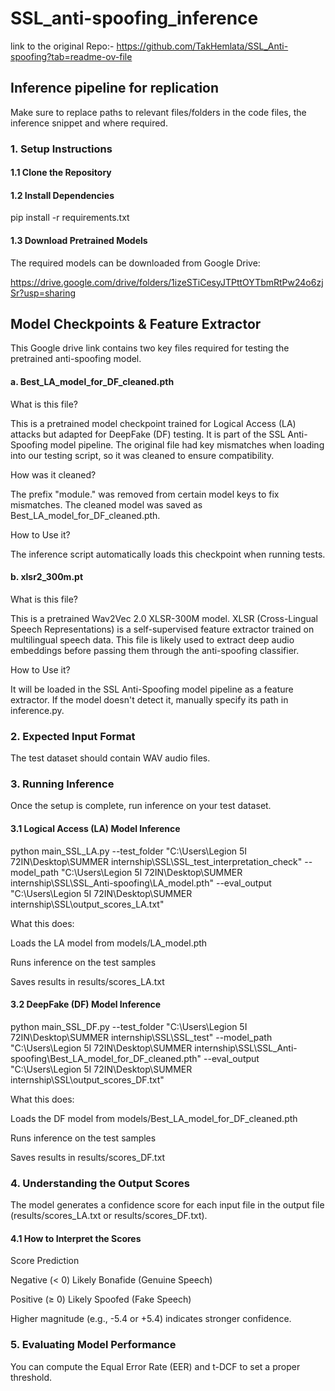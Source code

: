 # SSL_anti-spoofing_inference

link to the original Repo:- https://github.com/TakHemlata/SSL_Anti-spoofing?tab=readme-ov-file

## Inference pipeline for replication

Make sure to replace paths to relevant files/folders in the code files, the inference snippet and where required.

### 1. Setup Instructions
#### 1.1 Clone the Repository

####  1.2 Install Dependencies

pip install -r requirements.txt

#### 1.3 Download Pretrained Models
The required models can be downloaded from Google Drive:

https://drive.google.com/drive/folders/1izeSTiCesyJTPttOYTbmRtPw24o6zjSr?usp=sharing

## Model Checkpoints & Feature Extractor

This Google drive link contains two key files required for testing the pretrained anti-spoofing model. 

#### a. Best_LA_model_for_DF_cleaned.pth

What is this file?

This is a pretrained model checkpoint trained for Logical Access (LA) attacks but adapted for DeepFake (DF) testing.
It is part of the SSL Anti-Spoofing model pipeline.
The original file had key mismatches when loading into our testing script, so it was cleaned to ensure compatibility.

How was it cleaned?

The prefix "module." was removed from certain model keys to fix mismatches.
The cleaned model was saved as Best_LA_model_for_DF_cleaned.pth.

How to Use it?

The inference script automatically loads this checkpoint when running tests.

#### b. xlsr2_300m.pt

What is this file?

This is a pretrained Wav2Vec 2.0 XLSR-300M model.
XLSR (Cross-Lingual Speech Representations) is a self-supervised feature extractor trained on multilingual speech data.
This file is likely used to extract deep audio embeddings before passing them through the anti-spoofing classifier.

How to Use it?

It will be loaded in the SSL Anti-Spoofing model pipeline as a feature extractor.
If the model doesn't detect it, manually specify its path in inference.py.

### 2. Expected Input Format

The test dataset should contain WAV audio files.

### 3. Running Inference
Once the setup is complete, run inference on your test dataset.

#### 3.1 Logical Access (LA) Model Inference

python main_SSL_LA.py --test_folder "C:\Users\Legion 5I 72IN\Desktop\SUMMER internship\SSL\SSL_test_interpretation_check" --model_path "C:\Users\Legion 5I 72IN\Desktop\SUMMER internship\SSL\SSL_Anti-spoofing\LA_model.pth" --eval_output "C:\Users\Legion 5I 72IN\Desktop\SUMMER internship\SSL\output_scores_LA.txt"

What this does:

Loads the LA model from models/LA_model.pth

Runs inference on the test samples

Saves results in results/scores_LA.txt

#### 3.2 DeepFake (DF) Model Inference

python main_SSL_DF.py --test_folder "C:\Users\Legion 5I 72IN\Desktop\SUMMER internship\SSL\SSL_test" --model_path "C:\Users\Legion 5I 72IN\Desktop\SUMMER internship\SSL\SSL_Anti-spoofing\Best_LA_model_for_DF_cleaned.pth" --eval_output "C:\Users\Legion 5I 72IN\Desktop\SUMMER internship\SSL\output_scores_DF.txt"

What this does:

Loads the DF model from models/Best_LA_model_for_DF_cleaned.pth

Runs inference on the test samples

Saves results in results/scores_DF.txt

### 4. Understanding the Output Scores

The model generates a confidence score for each input file in the output file (results/scores_LA.txt or results/scores_DF.txt).

#### 4.1 How to Interpret the Scores

Score	Prediction

Negative (< 0)	Likely Bonafide (Genuine Speech)

Positive (≥ 0)	Likely Spoofed (Fake Speech)

Higher magnitude (e.g., -5.4 or +5.4) indicates stronger confidence.

### 5. Evaluating Model Performance
   
You can compute the Equal Error Rate (EER) and t-DCF to set a proper threshold.
